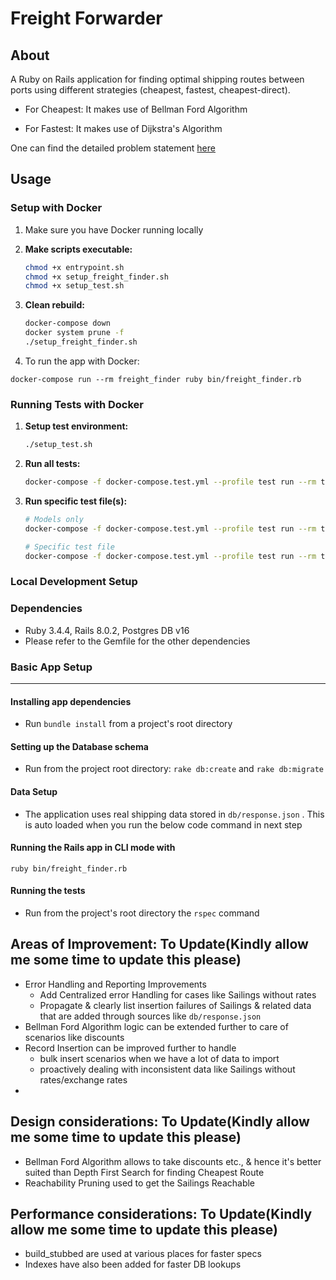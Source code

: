 # Freight Forwarder

## About

A Ruby on Rails application for finding optimal shipping routes between ports using different strategies (cheapest, fastest, cheapest-direct).

* For Cheapest: It makes use of Bellman Ford Algorithm

* For Fastest: It makes use of Dijkstra's Algorithm

One can find the detailed problem statement [here](https://github.com/boddhisattva/freight_forwarder/blob/main/problem_statement.md)

## Usage

### Setup with Docker

1. Make sure you have Docker running locally

2. **Make scripts executable:**
   ```bash
   chmod +x entrypoint.sh
   chmod +x setup_freight_finder.sh
   chmod +x setup_test.sh
   ```

3. **Clean rebuild:**
   ```bash
   docker-compose down
   docker system prune -f
   ./setup_freight_finder.sh
   ```

4. To run the app with Docker:

```
docker-compose run --rm freight_finder ruby bin/freight_finder.rb
```

### Running Tests with Docker

1. **Setup test environment:**
   ```bash
   ./setup_test.sh
   ```

2. **Run all tests:**
   ```bash
   docker-compose -f docker-compose.test.yml --profile test run --rm test
   ```

3. **Run specific test file(s):**
   ```bash
   # Models only
   docker-compose -f docker-compose.test.yml --profile test run --rm test bundle exec rspec spec/models/

   # Specific test file
   docker-compose -f docker-compose.test.yml --profile test run --rm test bundle exec rspec spec/models/sailing_spec.rb
   ```

### Local Development Setup

### Dependencies
* Ruby 3.4.4, Rails 8.0.2, Postgres DB v16
* Please refer to the Gemfile for the other dependencies

### Basic App Setup
------

#### Installing app dependencies

* Run `bundle install` from a project's root directory

#### Setting up the Database schema
* Run from the project root directory: `rake db:create` and `rake db:migrate`

#### Data Setup
* The application uses real shipping data stored in `db/response.json` . This is auto loaded when you run the below code command in next step

#### Running the Rails app in CLI mode with

```
ruby bin/freight_finder.rb
```

#### Running the tests
* Run from the project's root directory the `rspec` command

## Areas of Improvement: To Update(Kindly allow me some time to update this please)
* Error Handling and Reporting Improvements
  - Add Centralized error Handling for cases like Sailings without rates
  - Propagate  & clearly list insertion failures of Sailings & related data that are added through sources like `db/response.json`
* Bellman Ford Algorithm logic can be extended further to care of scenarios like discounts
* Record Insertion can be improved further to handle
  - bulk insert scenarios when we have a lot of data to import
  - proactively dealing with inconsistent data like Sailings without rates/exchange rates
*

## Design considerations: To Update(Kindly allow me some time to update this please)
* Bellman Ford Algorithm allows to take discounts etc., & hence it's better suited than Depth First Search for finding Cheapest Route
* Reachability Pruning used to get the Sailings Reachable

## Performance considerations: To Update(Kindly allow me some time to update this please)
* build_stubbed are used at various places for faster specs
* Indexes have also been added for faster DB lookups
